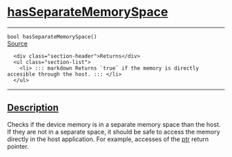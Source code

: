 
<h1 id="has-separate-memory-space">
 <a href="#/api/device/hasSeparateMemorySpace" class="anchor">
   <span>hasSeparateMemorySpace</span>
  </a>
</h1>

<div class="signature">

<hr>

  <div class="definition-container">
    <div class="definition">
      <code><span class="token keyword">bool</span> hasSeparateMemorySpace()</code>
      <div class="flex-spacing"></div>
      <a href="https://github.com/libocca/occa/blob/f8dbf4d2/include/occa/core/device.hpp#L357" target="_blank">Source</a>
    </div>
    <div class="description">

      <div class="section-header">Returns</div>
      <ul class="section-list">
        <li> ::: markdown Returns `true` if the memory is directly accesible through the host. ::: </li>
      </ul>
</div>
  </div>

  <hr>
</div>


<h2 id="description">
 <a href="#/api/device/hasSeparateMemorySpace?id=description" class="anchor">
   <span>Description</span>
  </a>
</h2>

Checks if the device memory is in a separate memory space than the host.
If they are not in a separate space, it should be safe to access the memory directly
in the host application.
For example, accesses of the [ptr](/api/memory/ptr) return pointer.
